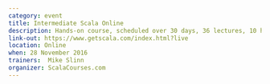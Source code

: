 ```yaml
---
category: event
title: Intermediate Scala Online
description: Hands-on course, scheduled over 30 days, 36 lectures, 10 hours of video, weekly office hours (videoconference), individual support
link-out: https://www.getscala.com/index.html?live
location: Online
when: 28 November 2016
trainers:  Mike Slinn
organizer: ScalaCourses.com
---
```

